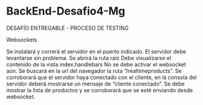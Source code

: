 # BackEnd-Desafio4-Mg

DESAFÍO ENTREGABLE - PROCESO DE TESTING

Websockets

Se instalará y correrá el servidor en el puerto indicado.
El servidor debe levantarse sin problema.
Se abrirá la ruta raíz
Debe visualizarse el contenido de la vista index.handlebars
No se debe activar el websocket aún.
Se buscará en la url del navegador la ruta “/realtimeproducts”.
Se corroborará que el servidor haya conectado con el cliente, en la consola del servidor deberá mostrarse un mensaje de “cliente conectado”.
Se debe mostrar la lista de productos y se corroborará que se esté enviando desde websocket.
